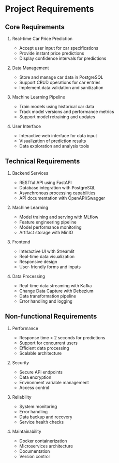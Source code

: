 # Project Requirements

## Core Requirements

1. Real-time Car Price Prediction
   - Accept user input for car specifications
   - Provide instant price predictions
   - Display confidence intervals for predictions

2. Data Management
   - Store and manage car data in PostgreSQL
   - Support CRUD operations for car entries
   - Implement data validation and sanitization

3. Machine Learning Pipeline
   - Train models using historical car data
   - Track model versions and performance metrics
   - Support model retraining and updates

4. User Interface
   - Interactive web interface for data input
   - Visualization of prediction results
   - Data exploration and analysis tools

## Technical Requirements

1. Backend Services
   - RESTful API using FastAPI
   - Database integration with PostgreSQL
   - Asynchronous processing capabilities
   - API documentation with OpenAPI/Swagger

2. Machine Learning
   - Model training and serving with MLflow
   - Feature engineering pipeline
   - Model performance monitoring
   - Artifact storage with MinIO

3. Frontend
   - Interactive UI with Streamlit
   - Real-time data visualization
   - Responsive design
   - User-friendly forms and inputs

4. Data Processing
   - Real-time data streaming with Kafka
   - Change Data Capture with Debezium
   - Data transformation pipeline
   - Error handling and logging

## Non-functional Requirements

1. Performance
   - Response time < 2 seconds for predictions
   - Support for concurrent users
   - Efficient data processing
   - Scalable architecture

2. Security
   - Secure API endpoints
   - Data encryption
   - Environment variable management
   - Access control

3. Reliability
   - System monitoring
   - Error handling
   - Data backup and recovery
   - Service health checks

4. Maintainability
   - Docker containerization
   - Microservices architecture
   - Documentation
   - Version control

